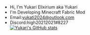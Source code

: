 -  Hi, I’m Yukari Elixirium aka Yukari  
-  I'm Developing Minecraft Fabric Mod  
-  Email:yukati2024@outlook.com  
-  Discord:high20212021#8227  
[![Yukari's GitHub stats](https://github-readme-stats.vercel.app/api?username=high20212021&theme=jolly)](https://github.com/anuraghazra/github-readme-stats)
